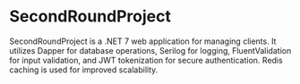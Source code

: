 # SecondRoundProject
SecondRoundProject is a .NET 7 web application for managing clients. It utilizes Dapper for database operations, Serilog for logging, FluentValidation for input validation, and JWT tokenization for secure authentication. Redis caching is used for improved scalability.
